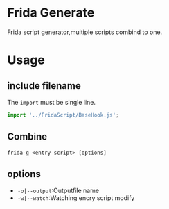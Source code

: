 # Frida Generate
Frida script generator,multiple scripts combind to one.

# Usage

## include filename
The `import` must be single line.
```javascript
import '../FridaScript/BaseHook.js';
```
## Combine
`frida-g <entry script> [options]`

## options
- `-o|--output`:Outputfile name
- `-w|--watch`:Watching encry script modify